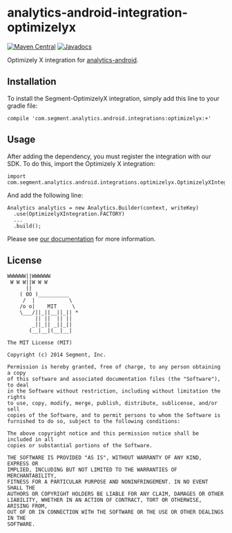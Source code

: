 analytics-android-integration-optimizelyx
========================================

[![Maven Central](https://maven-badges.herokuapp.com/maven-central/com.segment.analytics.android.integrations/optimizelyx/badge.svg)](https://maven-badges.herokuapp.com/maven-central/com.segment.analytics.android.integrations/optimizelyx)
[![Javadocs](http://javadoc-badge.appspot.com/com.segment.analytics.android.integrations/optimizelyx.svg?label=javadoc)](http://javadoc-badge.appspot.com/com.segment.analytics.android.integrations/optimizelyx)

Optimizely X integration for [analytics-android](https://github.com/segmentio/analytics-android).

## Installation

To install the Segment-OptimizelyX integration, simply add this line to your gradle file:

```
compile 'com.segment.analytics.android.integrations:optimizelyx:+'
```

## Usage

After adding the dependency, you must register the integration with our SDK. To do this, import the Optimizely X integration:

```
import com.segment.analytics.android.integrations.optimizelyx.OptimizelyXIntegration;

```

And add the following line:

```
Analytics analytics = new Analytics.Builder(context, writeKey)
  .use(OptimizelyXIntegration.FACTORY)
  ...
  .build();
```

Please see [our documentation](https://segment.com/docs/destinations/optimizelyx/) for more information.

## License

```
WWWWWW||WWWWWW
 W W W||W W W
      ||
    ( OO )__________
     /  |           \
    /o o|    MIT     \
    \___/||_||__||_|| *
         || ||  || ||
        _||_|| _||_||
       (__|__|(__|__|

The MIT License (MIT)

Copyright (c) 2014 Segment, Inc.

Permission is hereby granted, free of charge, to any person obtaining a copy
of this software and associated documentation files (the "Software"), to deal
in the Software without restriction, including without limitation the rights
to use, copy, modify, merge, publish, distribute, sublicense, and/or sell
copies of the Software, and to permit persons to whom the Software is
furnished to do so, subject to the following conditions:

The above copyright notice and this permission notice shall be included in all
copies or substantial portions of the Software.

THE SOFTWARE IS PROVIDED "AS IS", WITHOUT WARRANTY OF ANY KIND, EXPRESS OR
IMPLIED, INCLUDING BUT NOT LIMITED TO THE WARRANTIES OF MERCHANTABILITY,
FITNESS FOR A PARTICULAR PURPOSE AND NONINFRINGEMENT. IN NO EVENT SHALL THE
AUTHORS OR COPYRIGHT HOLDERS BE LIABLE FOR ANY CLAIM, DAMAGES OR OTHER
LIABILITY, WHETHER IN AN ACTION OF CONTRACT, TORT OR OTHERWISE, ARISING FROM,
OUT OF OR IN CONNECTION WITH THE SOFTWARE OR THE USE OR OTHER DEALINGS IN THE
SOFTWARE.
```
